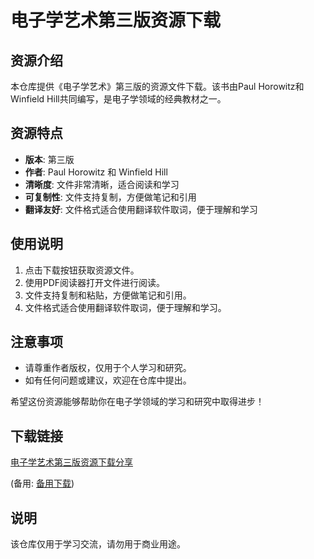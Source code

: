 # 电子学艺术第三版资源下载

## 资源介绍

本仓库提供《电子学艺术》第三版的资源文件下载。该书由Paul Horowitz和Winfield Hill共同编写，是电子学领域的经典教材之一。

## 资源特点

- **版本**: 第三版
- **作者**: Paul Horowitz 和 Winfield Hill
- **清晰度**: 文件非常清晰，适合阅读和学习
- **可复制性**: 文件支持复制，方便做笔记和引用
- **翻译友好**: 文件格式适合使用翻译软件取词，便于理解和学习

## 使用说明

1. 点击下载按钮获取资源文件。
2. 使用PDF阅读器打开文件进行阅读。
3. 文件支持复制和粘贴，方便做笔记和引用。
4. 文件格式适合使用翻译软件取词，便于理解和学习。

## 注意事项

- 请尊重作者版权，仅用于个人学习和研究。
- 如有任何问题或建议，欢迎在仓库中提出。

希望这份资源能够帮助你在电子学领域的学习和研究中取得进步！

## 下载链接
[电子学艺术第三版资源下载分享](https://pan.quark.cn/s/524323fdfc88) 

(备用: [备用下载](https://pan.baidu.com/s/1f5mFd3vYwn75nY2fNBmEKw?pwd=1234))

## 说明

该仓库仅用于学习交流，请勿用于商业用途。
